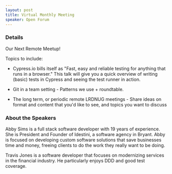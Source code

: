 ```yaml
---
layout: post
title: Virtual Monthly Meeting
speaker: Open Forum
---
```


### Details

Our Next Remote Meetup!

Topics to include:

- Cypress.io bills itself as "Fast, easy and reliable testing for anything that runs in a browser." This talk will give you a quick overview of writing (basic) tests in Cypress and seeing the test runner in action.

- Git in a team setting - Patterns we use + roundtable.

- The long term, or periodic remote LRDNUG meetings - Share ideas on format and content that you'd like to see, and topics you want to discuss


### About the Speakers

Abby Sims is a full stack software developer with 19 years of experience. She is President and Founder of Idestini, a software agency in Bryant. Abby is focused on developing custom software solutions that save businesses time and money, freeing clients to do the work they really want to be doing.

Travis Jones is a software developer that focuses on modernizing services in the financial industry. He particularly enjoys DDD and good test coverage.
